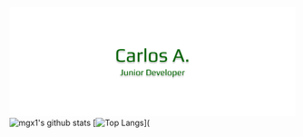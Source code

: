 ![namelogo](https://github.com/mgx1/mgx1/blob/main/name.png)
![mgx1's github stats](https://github-readme-stats.vercel.app/api?username=mgx1&show_icons=true&theme=dark) [![Top Langs](https://github-readme-stats.vercel.app/api/top-langs/?username=mgx1&layout=compact)](
